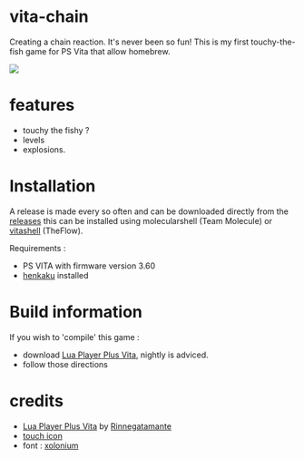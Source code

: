 # vita-chain
Creating a chain reaction. It's never been so fun! This is my first touchy-the-fish game for PS Vita that allow homebrew.

<img src='https://github.com/svennd/vita-chain/blob/master/chain_v0.1.png' />

# features
* touchy the fishy ?
* levels
* explosions.

# Installation
A release is made every so often and can be downloaded directly from the [releases](https://github.com/svennd/vita-tetromino/releases) this can be installed using molecularshell (Team Molecule) or [vitashell](https://github.com/TheOfficialFloW/VitaShell) (TheFlow).

Requirements :
* PS VITA with firmware version 3.60
* [henkaku](https://henkaku.xyz) installed

# Build information 
If you wish to 'compile' this game :
* download [Lua Player Plus Vita](https://github.com/Rinnegatamante/lpp-vita), nightly is adviced.
* follow those directions

# credits
* [Lua Player Plus Vita](https://github.com/Rinnegatamante/lpp-vita) by [Rinnegatamante](http://rinnegatamante.it)
* [touch icon](https://iconsmind.com)
* font : [xolonium](https://fontlibrary.org/en/font/xolonium)